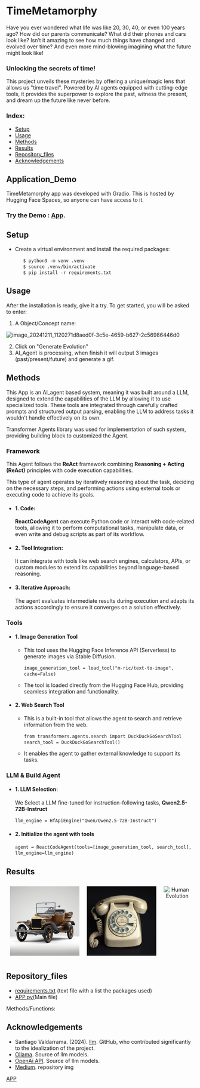 # TimeMetamorphy

Have you ever wondered what life was like 20, 30, 40, or even 100 years ago? How did our parents communicate? What did their phones and cars look like? 
Isn’t it amazing to see how much things have changed and evolved over time? And even more mind-blowing imagining what the future might look like!

### **Unlocking the secrets of time!**

This project unveils these mysteries by offering a unique/magic lens that allows us "time travel". Powered by AI agents equipped with cutting-edge tools, it provides the superpower to explore the past, witness the present, and dream up the future like never before.  

 ### Index:
- [Setup](#Setup)
- [Usage](#Usage)
- [Methods](#Methods)
- [Results](#results)
- [Repository_files](#Repository_files)
- [Acknowledgements](#Acknowledgements)

## Application_Demo
TimeMetamorphy app was developed with Gradio. This is hosted by Hugging Face Spaces, so anyone can have access to it.
### Try the Demo : [App](https://huggingface.co/spaces/AMfeta99/Object_Evolution_Generator).

## Setup
- Create a virtual environment and install the required packages:
  
         $ python3 -m venv .venv
         $ source .venv/bin/activate
         $ pip install -r requirements.txt

## Usage
After the installation is ready, give it a try. To get started, you will be asked to enter: 
1. A Object/Concept name:
   
![image_20241211_1120271d8aed0f-3c5e-4659-b627-2c56986446d0](https://github.com/user-attachments/assets/97182213-b40a-4bee-a09b-7443f9b5b0e2)

2. Click on "Generate Evolution"
3. AI_Agent is processing, when finish it will output 3 images (past/present/future) and generate a gif. 
  

## Methods
This App is an AI_agent based system, meaning it was built around a LLM, designed to extend the capabilities of the LLM by allowing it to use specialized tools. These tools are integrated through carefully crafted prompts and structured output parsing, enabling the LLM to address tasks it wouldn’t handle effectively on its own.

Transformer Agents library was used for implementation of such system, providing building block to customized the Agent. 

### Framework
This Agent follows the **ReAct** framework combining **Reasoning + Acting (ReAct)** principles with code execution capabilities.

This type of agent operates by iteratively reasoning about the task, deciding on the necessary steps, and performing actions using external tools or executing code to achieve its goals.

  - #### 1. Code: 
      **ReactCodeAgent** can execute Python code or interact with code-related tools, allowing it to perform computational tasks, manipulate data, or even write and debug scripts as part of its workflow.

  - #### 2. Tool Integration: 
       It can integrate with tools like web search engines, calculators, APIs, or custom modules to extend its capabilities beyond language-based reasoning.

  - #### 3. Iterative Approach: 
       The agent evaluates intermediate results during execution and adapts its actions accordingly to ensure it converges on a solution effectively.


### Tools
  - #### 1. Image Generation Tool
       - This tool uses the Hugging Face Inference API (Serverless) to generate images via Stable Diffusion.
         
             image_generation_tool = load_tool("m-ric/text-to-image", cache=False)

       - The tool is loaded directly from the Hugging Face Hub, providing seamless integration and functionality.

  - #### 2. Web Search Tool
       - This is a built-in tool that allows the agent to search and retrieve information from the web.
         
             from transformers.agents.search import DuckDuckGoSearchTool
             search_tool = DuckDuckGoSearchTool()
          
       - It enables the agent to gather external knowledge to support its tasks.

### LLM & Build Agent
  - #### 1. LLM Selection:
       We Select a LLM fine-tuned for instruction-following tasks, **Qwen2.5-72B-Instruct** 

        llm_engine = HfApiEngine("Qwen/Qwen2.5-72B-Instruct") 
   
  - #### 2. Initialize the agent with tools

        agent = ReactCodeAgent(tools=[image_generation_tool, search_tool], llm_engine=llm_engine)


## Results
<div style="display: flex; justify-content: center; align-items: flex-start;">
  <figure style="margin: 10px; text-align: center;">
    <img src="car_evolution.gif" alt="Car Evolution" style="width: 330px;">
  </figure>
  <figure style="margin: 10px; text-align: center;">
    <img src="phone_evolution.gif" alt="Phone Evolution" style="width: 330px;">
  </figure>
  <figure style="margin: 10px; text-align: center;">
    <img src="https://amfeta99-object-evolution-generator.hf.space/gradio_api/file=/tmp/gradio/e137e19163a0d5e9785ae84e4c8100c9ed22478e1c64a6218bd6c19a3c272bf3/Human_evolution.gif" alt="Human Evolution" style="width: 330px;">
  </figure>
</div>

## Repository_files
  - [requirements.txt](https://github.com/AMfeta99/NLP_LLM/edit/main/AI_Agents/Object_Evolution_Generator/requirements.txt) (text file with a list the packages used)
  - [APP.py](https://github.com/AMfeta99/NLP_LLM/edit/main/AI_Agents/Object_Evolution_Generator/app.py)(Main file)

Methods/Functions:




## Acknowledgements
- Santiago Valdarrama. (2024). [llm](https://github.com/svpino/llm/tree/main/guessing). GitHub, who contributed significantly to the idealization of the project.
- [Ollama](https://ollama.com/). Source of llm models.
- [OpenAi API](https://openai.com/index/openai-api/). Source of llm models.
- [Medium](https://medium.com/@GPTPlus/ai-in-human-robot-interaction-884ef04bdd88). repository img








[APP](https://huggingface.co/spaces/AMfeta99/Object_Evolution_Generator)

